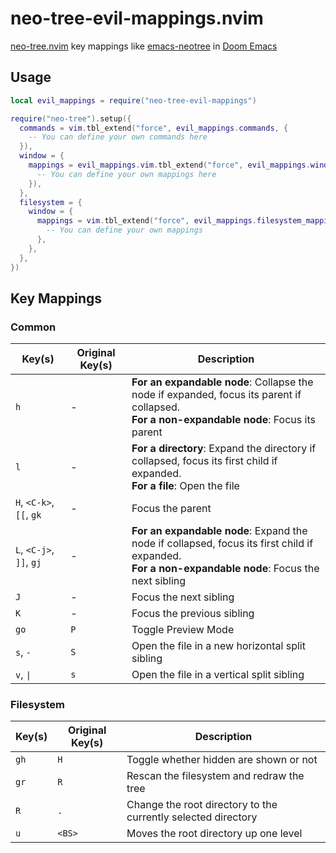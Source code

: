 # neo-tree-evil-mappings.nvim

[neo-tree.nvim](https://github.com/nvim-neo-tree/neo-tree.nvim) key mappings like [emacs-neotree](https://github.com/jaypei/emacs-neotree) in [Doom Emacs](https://github.com/doomemacs/doomemacs)

## Usage

```lua
local evil_mappings = require("neo-tree-evil-mappings")

require("neo-tree").setup({
  commands = vim.tbl_extend("force", evil_mappings.commands, {
    -- You can define your own commands here
  }),
  window = {
    mappings = evil_mappings.vim.tbl_extend("force", evil_mappings.window.mappings, {
      -- You can define your own mappings here
    }),
  },
  filesystem = {
    window = {
      mappings = vim.tbl_extend("force", evil_mappings.filesystem_mappings, {
        -- You can define your own mappings
      },
    },
  },
})
```

## Key Mappings

### Common

| Key(s)                   | Original Key(s) | Description                                                                                                                                             |
| ------------------------ | --------------- | ------------------------------------------------------------------------------------------------------------------------------------------------------- |
| `h`                      | -               | **For an expandable node**: Collapse the node if expanded, focus its parent if collapsed.<br />**For a non-expandable node**: Focus its parent          |
| `l`                      | -               | **For a directory**: Expand the directory if collapsed, focus its first child if expanded.<br />**For a file**: Open the file                           |
| `H`, `<C-k>`, `[[`, `gk` | -               | Focus the parent                                                                                                                                        |
| `L`, `<C-j>`, `]]`, `gj` | -               | **For an expandable node**: Expand the node if collapsed, focus its first child if expanded.<br />**For a non-expandable node**: Focus the next sibling |
| `J`                      | -               | Focus the next sibling                                                                                                                                  |
| `K`                      | -               | Focus the previous sibling                                                                                                                              |
| `go`                     | `P`             | Toggle Preview Mode                                                                                                                                     |
| `s`, `-`                 | `S`             | Open the file in a new horizontal split sibling                                                                                                         |
| `v`, `\|`                | `s`             | Open the file in a vertical split sibling                                                                                                               |

### Filesystem

| Key(s) | Original Key(s) | Description                                                   |
| ------ | --------------- | ------------------------------------------------------------- |
| `gh`   | `H`             | Toggle whether hidden are shown or not                        |
| `gr`   | `R`             | Rescan the filesystem and redraw the tree                     |
| `R`    | `.`             | Change the root directory to the currently selected directory |
| `u`    | `<BS>`          | Moves the root directory up one level                         |
